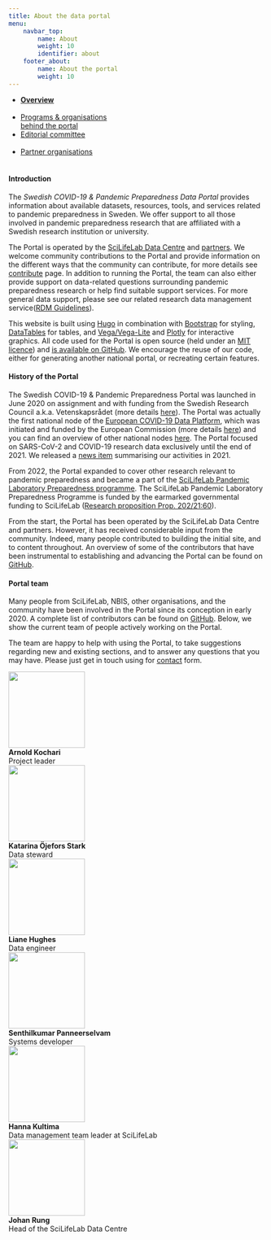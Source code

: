 ```yaml
---
title: About the data portal
menu:
    navbar_top:
        name: About
        weight: 10
        identifier: about
    footer_about:
        name: About the portal
        weight: 10
---
```


<div class="mb-4">
  <ul class="nav nav-tabs nav-justified">
    <li class="nav-item active">
      <a class="nav-link active" href="#"><b>Overview<br><br></b></a>
    </li>
    <li class="nav-item">
      <a class="nav-link" href="organisations_and_programs">Programs & organisations<br>behind the portal</a>
    </li>
    <li class="nav-item">
      <a class="nav-link" href="editorial_committee">Editorial committee<br><br></a>
    </li>
    <li class="nav-item">
      <a class="nav-link" href="partner_organisations">Partner organisations<br><br></a>
    </li>
  </ul>
</div>

#### Introduction

The *Swedish COVID-19 & Pandemic Preparedness Data Portal* provides information about available datasets, resources, tools, and services related to pandemic preparedness in Sweden. We offer support to all those involved in pandemic preparedness research that are affiliated with a Swedish research institution or university.

The Portal is operated by the [SciLifeLab Data Centre](https://scilifelab.se/data/) and [partners](partner_organisations). We welcome community contributions to the Portal and provide information on the different ways that the community can contribute, for more details see [contribute](/contribute/) page. In addition to running the Portal, the team can also either provide support on data-related questions surrounding pandemic preparedness research or help find suitable support services. For more general data support, please see our related research data management service([RDM Guidelines](https://data-guidelines.scilifelab.se/)).

This website is built using [Hugo](https://gohugo.io/) in combination with [Bootstrap](https://getbootstrap.com/) for styling, [DataTables](https://datatables.net/) for tables, and [Vega/Vega-Lite](https://vega.github.io/vega-lite/) and [Plotly](https://plotly.com/) for interactive graphics. All code used for the Portal is open source (held under an [MIT licence](https://choosealicense.com/licenses/mit/)) and [is available on GitHub](https://github.com/ScilifelabDataCentre/covid-portal). We encourage the reuse of our code, either for generating another national portal, or recreating certain features.

#### History of the Portal

The Swedish COVID-19 & Pandemic Preparedness Portal was launched in June 2020 on assignment and with funding from the Swedish Research Council a.k.a. Vetenskapsrådet (more details [here](https://www.vr.se/english/just-now/news/news-archive/2020-06-03-new-national-portal-makes-research-data-on-covid-19-accessible.html)). The Portal was actually the first national node of the [European COVID-19 Data Platform](https://covid19dataportal.eu/), which was initiated and funded by the European Commission (more details [here](https://www.embl.org/news/science/embl-ebi-launches-covid-19-data-portal/)) and you can find an overview of other national nodes [here](/partners/). The Portal focused on SARS-CoV-2 and COVID-19 research data exclusively until the end of 2021. We released a [news item](/updates/first_year/) summarising our activities in 2021.

From 2022, the Portal expanded to cover other research relevant to pandemic preparedness and became a part of the [SciLifeLab Pandemic Laboratory Preparedness programme](https://www.scilifelab.se/pandemic-response/pandemic-laboratory-preparedness/). The SciLifeLab Pandemic Laboratory Preparedness Programme is funded by the earmarked governmental funding to SciLifeLab ([Research proposition Prop. 202/21:60](https://www.regeringen.se/rattsliga-dokument/proposition/2020/12/forskning-frihet-framtid--kunskap-och-innovation-for-sverige/)).

From the start, the Portal has been operated by the SciLifeLab Data Centre and partners. However, it has received considerable input from the community. Indeed, many people contributed to building the initial site, and to content throughout. An overview of some of the contributors that have been instrumental to establishing and advancing the Portal can be found on [GitHub](https://github.com/ScilifelabDataCentre/covid-portal/graphs/contributors).

#### Portal team

Many people from SciLifeLab, NBIS, other organisations, and the community have been involved in the Portal since its conception in early 2020. A complete list of contributors can be found on [GitHub](https://github.com/ScilifelabDataCentre/covid-portal/graphs/contributors). Below, we show the current team of people actively working on the Portal.

The team are happy to help with using the Portal, to take suggestions regarding new and existing sections, and to answer any questions that you may have. Please just get in touch using for [contact](/contact/) form.

<div class="container mb-3">
  <div class="row">
    <div class="col-md-2 pt-2">
      <div><img src="/img/people/ak.jpg" width="150" class="img-thumbnail"/></div>
      <div><b>Arnold Kochari</b></div>
      <div><span class="text-muted">Project leader</span></div>
    </div>
    <div class="col-md-2 pt-2">
      <div><img src="/img/people/kos.jpeg" width="150" class="img-thumbnail"/></div>
      <div><b>Katarina Öjefors Stark</b></div>
      <div><span class="text-muted">Data steward</span></div>
    </div>
    <div class="col-md-2 pt-2">
      <div><img src="/img/people/lh.png" width="150" class="img-thumbnail"/></div>
      <div><b>Liane Hughes</b></div>
      <div><span class="text-muted">Data engineer</span></div>
    </div>
    <div class="col-md-2 pt-2">
      <div><img src="/img/people/sp.jpeg" width="150" class="img-thumbnail"/></div>
      <div><b>Senthilkumar Panneerselvam</b></div>
      <div><span class="text-muted">Systems developer</span></div>
    </div>
    <div class="col-md-2 pt-2">
      <div><img src="/img/people/hk.jpg" width="150" class="img-thumbnail"/></div>
      <div><b>Hanna Kultima</b></div>
      <div><span class="text-muted">Data management team leader at SciLifeLab</span></div>
    </div>
    <div class="col-md-2 pt-2">
      <div><img src="/img/people/jr.jpg" width="150" class="img-thumbnail"/></div>
      <div><b>Johan Rung</b></div>
      <div><span class="text-muted">Head of the SciLifeLab Data Centre</span></div>
    </div>
  </div>
</div>

